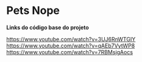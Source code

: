 # Pets Nope

**Links do código base do projeto**

https://www.youtube.com/watch?v=3UJ6RnWTGIY
https://www.youtube.com/watch?v=qAEb7VytWP8
https://www.youtube.com/watch?v=7RBMsjgAocs